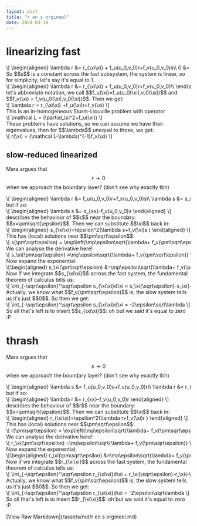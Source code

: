 ```yaml
---
layout: post
title: "r en s orgineel"
date: 2024-03-18
---
```


<style>
.math-container {
    max-width: 100%;
    overflow-x: auto;
    white-space: nowrap;
}
</style>

# linearizing fast
<div class="math-container">\[
\begin{aligned}
\lambda r &=  r_{\xi\xi} + f_u(u_0,v_0)r+f_v(u_0,v_0)s\\
0 &=  s_{\xi\xi}\\\\
\end{aligned}
\]</div>
So $$s$$ is a constant across the fast subsystem, the system is linear, so for simplicity, let's say it's equal to 1. 
<div class="math-container">\[
\begin{aligned}
\lambda r &=  r_{\xi\xi} + f_u(u_0,v_0)r+f_v(u_0,v_0)\\
\end{aligned}
\]</div>
let's abbreviate notation, we call $$f_u(\xi)=f_u(u_0(\xi),v_0(\xi))$$ and $$f_v(\xi) = f_v(u_0(\xi),v_0(\xi))$$. Then we get:
<div class="math-container">\[
\lambda r = r_{\xi\xi} +f_u(\xi)r+f_v(\xi)
\]</div>
This is an in-homogeneous Sturm-Liouville problem with operator
<div class="math-container">\[
\mathcal L = (\partial_\xi^2+f_u(\xi))
\]</div>
These problems have solutions, so we can assume we have their eigenvalues, then for $$\lambda$$ unequal to those, we get:
<div class="math-container">\[
r(\xi) = (\mathcal L-\lambda)^{-1}f_v(\xi)
\]</div>

## slow-reduced linearized
Mara argues that $$r\to 0$$ when we approach the boundary layer? (don't see why exactly tbh) 
<div class="math-container">\[
\begin{aligned}
\lambda r &= f_u(u_0,v_0)r+f_v(u_0,v_0)s\\
\lambda s &= s_{xx} - f_u(u_0,v_0)r-f_v(u_0,v_0)s\\
\end{aligned}
\]</div>
but if so:
<div class="math-container">\[
\begin{aligned}
\lambda s &= s_{xx}-f_v(u_0,v_0)s
\end{aligned}
\]</div>
describes the behaviour of $$s$$ near the boundary: $$x=\pm\sqrt{\epsilon}$$. Then we can substitute $$\xi$$ back in:
<div class="math-container">\[
\begin{aligned}
s_{\xi\xi}=\epsilon^2(\lambda s+f_v(\xi)s )
\end{aligned}
\]</div>
This has (local) solutions near $$\pm\sqrt\epsilon$$:
<div class="math-container">\[
s(\pm\sqrt\epsilon) = \exp\left(\mp\epsilon\sqrt{\lambda+ f_v(\pm\sqrt\epsilon)}\xi\right)
\]</div>
We can analyse the derivative here!
<div class="math-container">\[
s_\xi(\pm\sqrt\epsilon) =\mp\epsilon\sqrt{\lambda+ f_v(\pm\sqrt\epsilon)} \exp\left(\mp\epsilon\sqrt{\lambda+ f_v(\pm\sqrt\epsilon)}\xi\right)
\]</div>
Now expand the exponential:
<div class="math-container">\[\begin{aligned}
s_\xi(\pm\sqrt\epsilon) &=\mp\epsilon\sqrt{\lambda+ f_v(\pm\sqrt\epsilon)} \left(1\mp\epsilon\sqrt{\lambda+ f_v(\pm\sqrt\epsilon)}\xi+\dots\right)\\
&=\mp\epsilon\sqrt{\lambda+ f_v(\pm\sqrt\epsilon)} +O(\epsilon^2)
\end{aligned}\]</div>
Now if we integrate $$s_{\xi\xi}$$ across the fast system, the fundamental theorem of calculus tells us:
<div class="math-container">\[
\int_{-\sqrt\epsilon}^\sqrt\epsilon s_{\xi\xi}d\xi = s_\xi(\sqrt\epsilon)-s_\xi(-\sqrt\epsilon) = -\epsilon\left(\sqrt{\lambda+ f_v(\sqrt\epsilon)}+\sqrt{\lambda+ f_v(-\sqrt\epsilon)} \right)
\]</div>
Actually, we know what $$f_v(\pm\sqrt\epsilon)$$ is, the slow system tells us it's just $$0$$. So then we get:
<div class="math-container">\[
\int_{-\sqrt\epsilon}^\sqrt\epsilon s_{\xi\xi}d\xi = -2\epsilon\sqrt\lambda
\]</div>
So all that's left is to insert $$s_{\xi\xi}$$: oh but we said it's equal to zero :P



# thrash



Mara argues that $$s\to 0$$ when we approach the boundary layer? (don't see why exactly tbh) 
<div class="math-container">\[
\begin{aligned}
\lambda s &= f_u(u_0,v_0)s+f_v(u_0,v_0)r\\
\lambda r &= r_{xx} - f_u(u_0,v_0)s-f_v(u_0,v_0)r\\
\end{aligned}
\]</div>
but if so:
<div class="math-container">\[
\begin{aligned}
\lambda r &= r_{xx}-f_v(u_0,v_0)r
\end{aligned}
\]</div>
describes the behaviour of $$r$$ near the boundary: $$x=\pm\sqrt{\epsilon}$$. Then we can substitute $$\xi$$ back in:
<div class="math-container">\[
\begin{aligned}
r_{\xi\xi}=\epsilon^2(\lambda r+f_v(\xi)r )
\end{aligned}
\]</div>
This has (local) solutions near $$\pm\sqrt\epsilon$$:
<div class="math-container">\[
r(\pm\sqrt\epsilon) = \exp\left(\mp\epsilon\sqrt{\lambda+ f_v(\pm\sqrt\epsilon)}\xi\right)
\]</div>
We can analyse the derivative here!
<div class="math-container">\[
r_\xi(\pm\sqrt\epsilon) =\mp\epsilon\sqrt{\lambda+ f_v(\pm\sqrt\epsilon)} \exp\left(\mp\epsilon\sqrt{\lambda+ f_v(\pm\sqrt\epsilon)}\xi\right)
\]</div>
Now expand the exponential:
<div class="math-container">\[\begin{aligned}
r_\xi(\pm\sqrt\epsilon) &=\mp\epsilon\sqrt{\lambda+ f_v(\pm\sqrt\epsilon)} \left(1\mp\epsilon\sqrt{\lambda+ f_v(\pm\sqrt\epsilon)}\xi+\dots\right)\\
&=\mp\epsilon\sqrt{\lambda+ f_v(\pm\sqrt\epsilon)} +O(\epsilon^2)
\end{aligned}\]</div>
Now if we integrate $$r_{\xi\xi}$$ across the fast system, the fundamental theorem of calculus tells us:
<div class="math-container">\[
\int_{-\sqrt\epsilon}^\sqrt\epsilon r_{\xi\xi}d\xi = r_\xi(\sqrt\epsilon)-r_\xi(-\sqrt\epsilon) = -\epsilon\left(\sqrt{\lambda+ f_v(\sqrt\epsilon)}+\sqrt{\lambda+ f_v(-\sqrt\epsilon)} \right)
\]</div>
Actually, we know what $$f_v(\pm\sqrt\epsilon)$$ is, the slow system tells us it's just $$0$$. So then we get:
<div class="math-container">\[
\int_{-\sqrt\epsilon}^\sqrt\epsilon r_{\xi\xi}d\xi = -2\epsilon\sqrt\lambda
\]</div>
So all that's left is to insert $$r_{\xi\xi}$$: oh but we said it's equal to zero :P

[View Raw Markdown](/assets/md/r en s orgineel.md)
